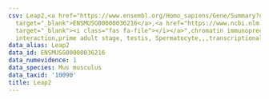 ```yaml
---
csv: Leap2,<a href="https://www.ensembl.org/Homo_sapiens/Gene/Summary?db=core;g=ENSMUSG00000036216"
  target="_blank">ENSMUSG00000036216</a>,<a href="https://www.ncbi.nlm.nih.gov/pubmed/25450459"
  target="_blank"><i class="fas fa-file"></i></a>",chromatin immunoprecipitation assay,direct
  interaction,prime adult stage, testis, Spermatocyte,,,transcriptional regulation,
data_alias: Leap2
data_id: ENSMUSG00000036216
data_numevidence: 1
data_species: Mus musculus
data_taxid: '10090'
title: Leap2
---
```

